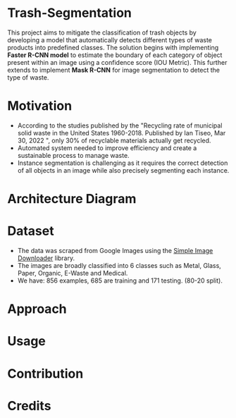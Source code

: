 # Trash-Segmentation
This project aims to mitigate the classification of trash objects by developing a model that automatically detects different types of waste products into predefined classes. The solution begins with implementing **Faster R-CNN model** to estimate the boundary of each category of object present within an image using a confidence score (IOU Metric). This further extends to implement **Mask R-CNN** for image segmentation to detect the type of waste.



# Motivation

- According to the studies published by the "Recycling rate of municipal solid waste in the United States 1960-2018. Published by Ian Tiseo, Mar 30, 2022
", only 30% of recyclable materials actually get recycled.
- Automated system needed to improve efficiency and create a sustainable process to manage waste.
- Instance segmentation is challenging as it requires the correct detection of all objects in an image while also precisely segmenting each instance.


# Architecture Diagram

# Dataset
- The data was scraped from Google Images using the [Simple Image Downloader](https://libraries.io/pypi/simple-image-download) library.
- The images are broadly classified into 6 classes such as Metal, Glass, Paper, Organic, E-Waste and Medical.
- We have: 856 examples, 685 are training and 171 testing. (80-20 split).

# Approach

# Usage

# Contribution

# Credits

